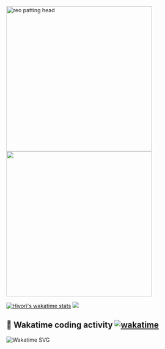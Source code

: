 <a href="https://postimg.cc/mc5m8973"><img src="https://i.postimg.cc/RFM2CQFY/reo-patting.webp" height="380" alt="reo patting head"/></a> <img src= "https://wakatime.com/share/@hiyori/37b6f4cf-ede1-4d8b-add8-26708de67a74.png" height="380">


[![Hiyori's wakatime stats](https://github-readme-stats.vercel.app/api/wakatime?username=hiyori&theme=buefy&range=last_year&is_including_today=true&layout=compact)](https://github.com/anuraghazra/github-readme-stats)
![](https://api.githubtrends.io/user/svg/hiyorijl/langs?time_range=one_year&loc_metric=changed&theme=buefy)

## 🦄 Wakatime coding activity   [![wakatime](https://wakatime.com/badge/user/49dba2c5-26e1-43a7-9d07-e0f8613d1227.svg)](https://wakatime.com/@49dba2c5-26e1-43a7-9d07-e0f8613d1227) 
<img src="https://wakatime.com/share/@hiyori/ef87015d-57e0-4afb-bb56-1a99a24ea312.svg" alt="Wakatime SVG"/>
